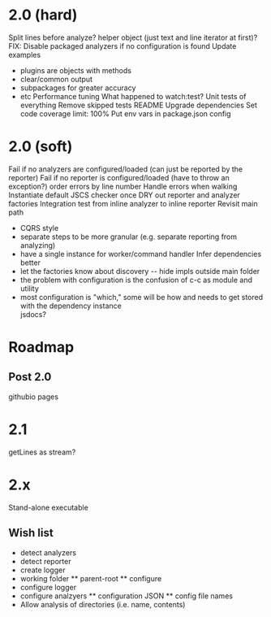 # 2.0 (hard)
Split lines before analyze? helper object (just text and line iterator at first)?
FIX: Disable packaged analyzers if no configuration is found
Update examples
* plugins are objects with methods
* clear/common output
* subpackages for greater accuracy
* etc
Performance tuning
What happened to watch:test?
Unit tests of everything
Remove skipped tests
README
Upgrade dependencies
Set code coverage limit: 100%
Put env vars in package.json config

# 2.0 (soft)
Fail if no analyzers are configured/loaded (can just be reported by the reporter)
Fail if no reporter is configured/loaded (have to throw an exception?)
order errors by line number
Handle errors when walking
Instantiate default JSCS checker once
DRY out reporter and analyzer factories
Integration test from inline analyzer to inline reporter
Revisit main path 
* CQRS style
* separate steps to be more granular (e.g. separate reporting from analyzing)
* have a single instance for worker/command handler
Infer dependencies better
* let the factories know about discovery -- hide impls outside main folder
* the problem with configuration is the confusion of c-c as module and utility
* most configuration is "which," some will be how and needs to get stored with the dependency instance  
jsdocs?

# Roadmap
## Post 2.0
githubio pages

# 2.1
getLines as stream?

# 2.x
Stand-alone executable

## Wish list
* detect analyzers
* detect reporter
* create logger
* working folder
** parent-root
** configure
* configure logger
* configure analzyers
** configuration JSON
** config file names
* Allow analysis of directories (i.e. name, contents)
